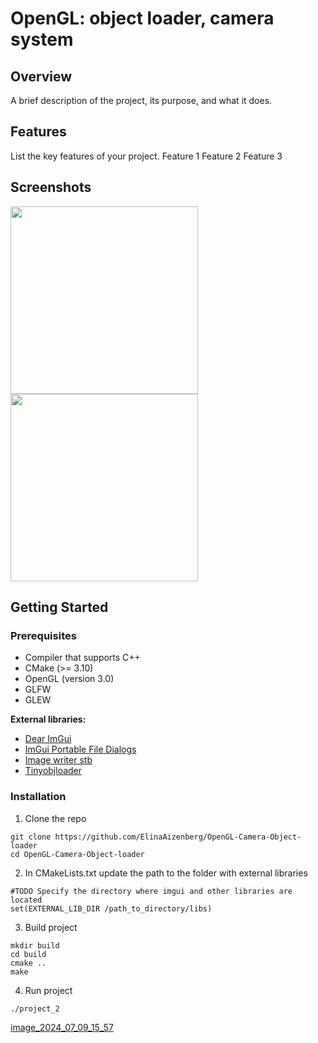 # OpenGL: object loader, camera system
## Overview
A brief description of the project, its purpose, and what it does.

## Features
List the key features of your project.
Feature 1
Feature 2
Feature 3

## Screenshots
<img src="https://github.com/user-attachments/assets/889a11ad-2051-49b2-9572-e9881aad1657" height="300"> <img src="https://github.com/user-attachments/assets/89436452-ce39-4269-811c-a98ccaf209fd" height="300">



## Getting Started
### Prerequisites
- Compiler that supports C++
- CMake (>= 3.10)
- OpenGL (version 3.0)
- GLFW
- GLEW

**External libraries:**
- [Dear ImGui](https://github.com/ocornut/imgui)
- [ImGui Portable File Dialogs](https://github.com/samhocevar/portable-file-dialogs)
- [Image writer stb](https://github.com/nothings/stb/blob/master/stb_image_write.h)
- [Tinyobjloader](https://github.com/tinyobjloader/tinyobjloader)

### Installation
1. Clone the repo
```
git clone https://github.com/ElinaAizenberg/OpenGL-Camera-Object-loader
cd OpenGL-Camera-Object-loader
```

2. In CMakeLists.txt update the path to the folder with external libraries
```
#TODO Specify the directory where imgui and other libraries are located
set(EXTERNAL_LIB_DIR /path_to_directory/libs)
```

3. Build project
```
mkdir build
cd build
cmake ..
make
```

4. Run project
```
./project_2
```



[image_2024_07_09_15_57](https://github.com/ElinaAizenberg/opengl_project_2/assets/77394738/0dbfd802-b2e0-4525-93e3-15e20852816c)
